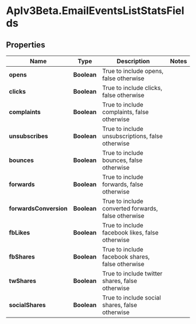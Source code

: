 # ApIv3Beta.EmailEventsListStatsFields

## Properties

Name | Type | Description | Notes
------------ | ------------- | ------------- | -------------
**opens** | **Boolean** | True to include opens, false otherwise | 
**clicks** | **Boolean** | True to include clicks, false otherwise | 
**complaints** | **Boolean** | True to include complaints, false otherwise | 
**unsubscribes** | **Boolean** | True to include unsubscriptions, false otherwise | 
**bounces** | **Boolean** | True to include bounces, false otherwise | 
**forwards** | **Boolean** | True to include forwards, false otherwise | 
**forwardsConversion** | **Boolean** | True to include converted forwards, false otherwise | 
**fbLikes** | **Boolean** | True to include facebook likes, false otherwise | 
**fbShares** | **Boolean** | True to include facebook shares, false otherwise | 
**twShares** | **Boolean** | True to include twitter shares, false otherwise | 
**socialShares** | **Boolean** | True to include social shares, false otherwise | 


